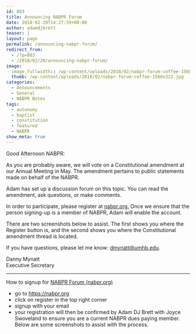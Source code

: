 ```yaml
---
id: 883
title: Announcing NABPR Forum
date: 2018-02-20T14:27:59+00:00
author: adamdjbrett
teaser: |
layout: page
permalink: /announcing-nabpr-forum/
redirect_from:
  - /?p=883
  - /2018/02/20/announcing-nabpr-forum/
image:
  image_fullwidth:: /wp-content/uploads/2018/02/nabpr-forum-coffee-1568x322.jpg
  thumb: /wp-content/uploads/2018/02/nabpr-forum-coffee-1568x322.jpg
categories:
  - Announcements
  - General
  - NABPR Notes
tags:
  - autonomy
  - baptist
  - constitution
  - featured
  - NABPR
show_meta: true
---
```

Good Afternoon NABPR:

As you are probably aware, we will vote on a Constitutional amendment at our Annual Meeting in May. The amendment pertains to public statements made on behalf of the NABPR.

Adam has set up a discussion forum on this topic. You can read the amendment, ask questions, or make comments.

In order to participate, please register at [nabpr.org.](nabpr.org) Once we ensure that the person signing-up is a member of NABPR, Adam will enable the account.

There are two screenshots below to assist. The first shows you where the Register button is, and the second shows you where the Constitutional amendment thread is located.

If you have questions, please let me know: dmynatt@umhb.edu.

Danny Mynatt  
Executive Secretary

<!--more-->

***

How to signup for [NABPR Forum (nabpr.org)](/)

  * go to <https://nabpr.org>
  * click on register in the top right corner
  * signup with your email
  * your registration will then be confirmed by Adam DJ Brett with Joyce Swoveland to ensure you are a current NABPR dues paying member. Below are some screenshots to assist with the process.

